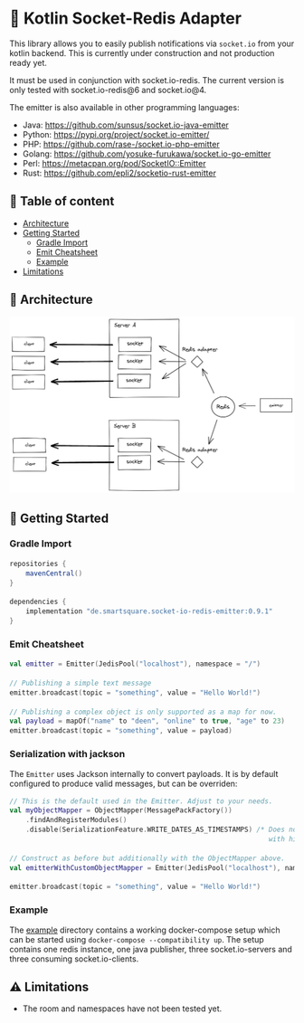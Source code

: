 # :construction: Kotlin Socket-Redis Adapter

This library allows you to easily publish notifications via `socket.io` from your kotlin backend. This is currently
under construction and not production ready yet.

It must be used in conjunction with socket.io-redis. The current version is only tested with socket.io-redis@6 and
socket.io@4.

The emitter is also available in other programming languages:

- Java: https://github.com/sunsus/socket.io-java-emitter
- Python: https://pypi.org/project/socket.io-emitter/
- PHP: https://github.com/rase-/socket.io-php-emitter
- Golang: https://github.com/yosuke-furukawa/socket.io-go-emitter
- Perl: https://metacpan.org/pod/SocketIO::Emitter
- Rust: https://github.com/epli2/socketio-rust-emitter

## :bookmark_tabs: Table of content

- [Architecture](#architecture)
- [Getting Started](#getting-started)
    * [Gradle Import](#gradle-import)
    * [Emit Cheatsheet](#emit-cheatsheet)
    * [Example](#example)
- [Limitations](#limitations)

## :green_book: Architecture

![](docs/architecture.png)

## :running: Getting Started

### Gradle Import

```groovy
repositories {
    mavenCentral()
}

dependencies {
    implementation "de.smartsquare.socket-io-redis-emitter:0.9.1"
}
```

### Emit Cheatsheet

```kotlin
val emitter = Emitter(JedisPool("localhost"), namespace = "/")

// Publishing a simple text message
emitter.broadcast(topic = "something", value = "Hello World!")

// Publishing a complex object is only supported as a map for now.
val payload = mapOf("name" to "deen", "online" to true, "age" to 23)
emitter.broadcast(topic = "something", value = payload)
```

### Serialization with jackson

The `Emitter` uses Jackson internally to convert payloads. It is by default configured to produce valid messages, but
can be overriden:

```kotlin
// This is the default used in the Emitter. Adjust to your needs.
val myObjectMapper = ObjectMapper(MessagePackFactory())
    .findAndRegisterModules()
    .disable(SerializationFeature.WRITE_DATES_AS_TIMESTAMPS) /* Does not work without for date times 
                                                                with high precision. */

// Construct as before but additionally with the ObjectMapper above.
val emitterWithCustomObjectMapper = Emitter(JedisPool("localhost"), namespace = "/", objectMapper = myObjectMapper)

emitter.broadcast(topic = "something", value = "Hello World!")
```

### Example

The [example](example) directory contains a working docker-compose setup which can be started
using `docker-compose --compatibility up`. The setup contains one redis instance, one java publisher, three
socket.io-servers and three consuming socket.io-clients.

## :warning: Limitations

- The room and namespaces have not been tested yet.
